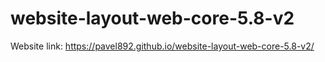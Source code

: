 # website-layout-web-core-5.8-v2

Website link: https://pavel892.github.io/website-layout-web-core-5.8-v2/
